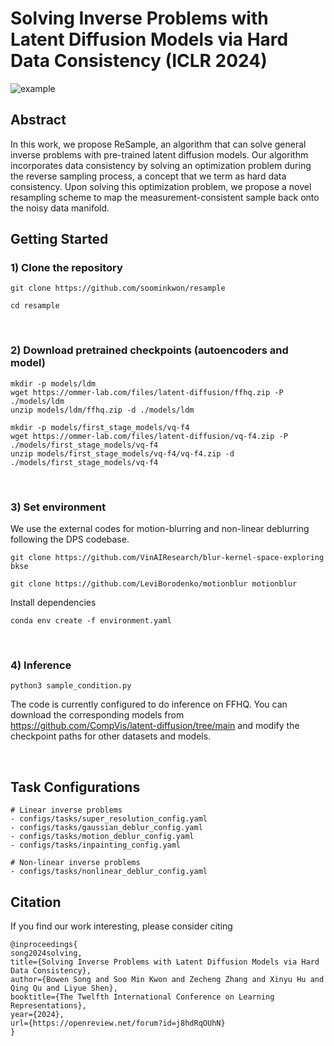 # Solving Inverse Problems with Latent Diffusion Models via Hard Data Consistency (ICLR 2024)

![example](https://github.com/soominkwon/resample/blob/main/figures/resample_ex.png)

## Abstract

In this work, we propose ReSample, an algorithm that can solve general inverse problems with pre-trained latent diffusion models. Our algorithm incorporates data consistency by solving an optimization problem during the reverse sampling process, a concept that we term as hard data consistency. Upon solving this optimization problem, we propose a novel resampling scheme to map the measurement-consistent sample back onto the noisy data manifold.

## Getting Started

### 1) Clone the repository

```
git clone https://github.com/soominkwon/resample

cd resample
```

<br />

### 2) Download pretrained checkpoints (autoencoders and model)

```
mkdir -p models/ldm
wget https://ommer-lab.com/files/latent-diffusion/ffhq.zip -P ./models/ldm
unzip models/ldm/ffhq.zip -d ./models/ldm

mkdir -p models/first_stage_models/vq-f4
wget https://ommer-lab.com/files/latent-diffusion/vq-f4.zip -P ./models/first_stage_models/vq-f4
unzip models/first_stage_models/vq-f4/vq-f4.zip -d ./models/first_stage_models/vq-f4
```

<br />

### 3) Set environment

We use the external codes for motion-blurring and non-linear deblurring following the DPS codebase.

```
git clone https://github.com/VinAIResearch/blur-kernel-space-exploring bkse

git clone https://github.com/LeviBorodenko/motionblur motionblur
```

Install dependencies

```
conda env create -f environment.yaml

```

<br />

### 4) Inference

```
python3 sample_condition.py
```

The code is currently configured to do inference on FFHQ. You can download the corresponding models from https://github.com/CompVis/latent-diffusion/tree/main and modify the checkpoint paths for other datasets and models.


<br />

## Task Configurations

```
# Linear inverse problems
- configs/tasks/super_resolution_config.yaml
- configs/tasks/gaussian_deblur_config.yaml
- configs/tasks/motion_deblur_config.yaml
- configs/tasks/inpainting_config.yaml

# Non-linear inverse problems
- configs/tasks/nonlinear_deblur_config.yaml
```

## Citation
If you find our work interesting, please consider citing

```
@inproceedings{
song2024solving,
title={Solving Inverse Problems with Latent Diffusion Models via Hard Data Consistency},
author={Bowen Song and Soo Min Kwon and Zecheng Zhang and Xinyu Hu and Qing Qu and Liyue Shen},
booktitle={The Twelfth International Conference on Learning Representations},
year={2024},
url={https://openreview.net/forum?id=j8hdRqOUhN}
}
```

